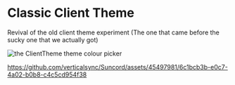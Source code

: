 # Classic Client Theme

Revival of the old client theme experiment (The one that came before the sucky one that we actually got)

![the ClientTheme theme colour picker](https://user-images.githubusercontent.com/37855219/230238053-e90b7098-373a-459a-bb8c-c24e82f69270.png)

https://github.com/verticalsync/Suncord/assets/45497981/6c1bcb3b-e0c7-4a02-b0b8-c4c5cd954f38
